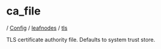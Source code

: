 # ca_file

/ [Config](../../../README.md) / [leafnodes](../../README.md) / [tls](../README.md) 

TLS certificate authority file. Defaults to system trust store.

